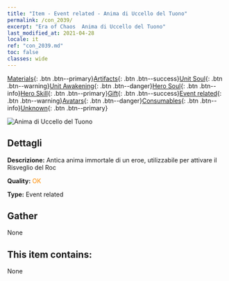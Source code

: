 ```yaml
---
title: "Item - Event related - Anima di Uccello del Tuono"
permalink: /con_2039/
excerpt: "Era of Chaos  Anima di Uccello del Tuono"
last_modified_at: 2021-04-28
locale: it
ref: "con_2039.md"
toc: false
classes: wide
---
```

 [Materials](/ItemsIT/){: .btn .btn--primary}[Artifacts](/ItemsIT/Artifacts/){: .btn .btn--success}[Unit Soul](/ItemsIT/UnitSoul/){: .btn .btn--warning}[Unit Awakening](/ItemsIT/UnitAwakening/){: .btn .btn--danger}[Hero Soul](/ItemsIT/HeroSoul/){: .btn .btn--info}[Hero Skill](/ItemsIT/HeroSkill/){: .btn .btn--primary}[Gift](/ItemsIT/Gift/){: .btn .btn--success}[Event related](/ItemsIT/Events/){: .btn .btn--warning}[Avatars](/ItemsIT/Avatars/){: .btn .btn--danger}[Consumables](/ItemsIT/Consumables/){: .btn .btn--info}[Unknown](/ItemsIT/Unknown/){: .btn .btn--primary}

 ![Anima di Uccello del Tuono](/images/t/juexing_405.png)

## Dettagli
 **Descrizione:** Antica anima immortale di un eroe, utilizzabile per attivare il Risveglio del Roc

 **Quality:** <span style="color: #FF8C00">OK</span>

 **Type:** Event related

## Gather

  None

## This item contains:

  None


